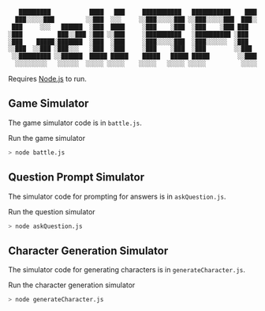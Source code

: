 ```sh
   █████████           ████   ███     ███████████   ███████████    █████████
  ███░░░░░███         ░░███  ░░░     ░░███░░░░░███ ░░███░░░░░███  ███░░░░░███
 ███     ░░░   ██████  ░███  ████     ░███    ░███  ░███    ░███ ███     ░░░
░███          ███░░███ ░███ ░░███     ░██████████   ░██████████ ░███
░███    █████░███████  ░███  ░███     ░███░░░░░███  ░███░░░░░░  ░███    █████
░░███  ░░███ ░███░░░   ░███  ░███     ░███    ░███  ░███        ░░███  ░░███
 ░░█████████ ░░██████  █████ █████    █████   █████ █████        ░░█████████
  ░░░░░░░░░   ░░░░░░  ░░░░░ ░░░░░    ░░░░░   ░░░░░ ░░░░░          ░░░░░░░░░
```

Requires [Node.js](https://nodejs.org) to run.

## Game Simulator

The game simulator code is in `battle.js`.

Run the game simulator

```sh
> node battle.js
```

## Question Prompt Simulator

The simulator code for prompting for answers is in `askQuestion.js`.

Run the question simulator

```sh
> node askQuestion.js
```

## Character Generation Simulator

The simulator code for generating characters is in `generateCharacter.js`.

Run the character generation simulator

```sh
> node generateCharacter.js
```
